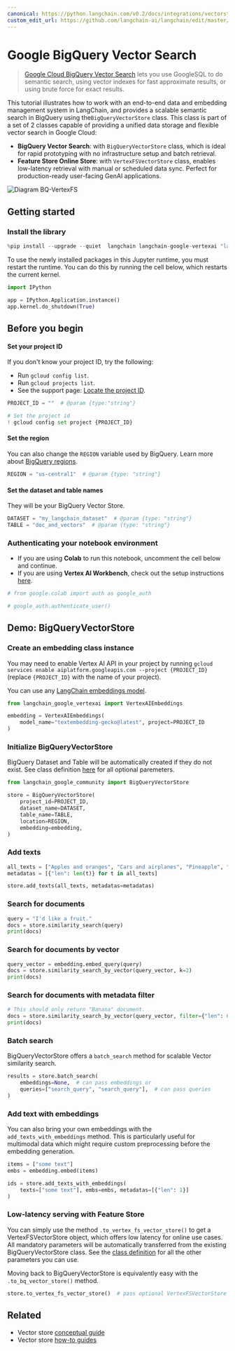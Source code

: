 ```yaml
---
canonical: https://python.langchain.com/v0.2/docs/integrations/vectorstores/google_bigquery_vector_search/
custom_edit_url: https://github.com/langchain-ai/langchain/edit/master/docs/docs/integrations/vectorstores/google_bigquery_vector_search.ipynb
---
```


# Google BigQuery Vector Search

> [Google Cloud BigQuery Vector Search](https://cloud.google.com/bigquery/docs/vector-search-intro) lets you use GoogleSQL to do semantic search, using vector indexes for fast approximate results, or using brute force for exact results. 

This tutorial illustrates how to work with an end-to-end data and embedding management system in LangChain, and provides a scalable semantic search in BigQuery using the`BigQueryVectorStore` class. This class is part of a set of 2 classes capable of providing a unified data storage and flexible vector search in Google Cloud:
- **BigQuery Vector Search**: with `BigQueryVectorStore` class, which is ideal for rapid prototyping with no infrastructure setup and batch retrieval.
- **Feature Store Online Store**: with `VertexFSVectorStore` class, enables low-latency retrieval with manual or scheduled data sync. Perfect for production-ready user-facing GenAI applications.

![Diagram BQ-VertexFS](/img/d02d482be891fa79a6d59d218105e02e.png)

## Getting started

### Install the library

```python
%pip install --upgrade --quiet  langchain langchain-google-vertexai "langchain-google-community[featurestore]"
```

To use the newly installed packages in this Jupyter runtime, you must restart the runtime. You can do this by running the cell below, which restarts the current kernel.

```python
import IPython

app = IPython.Application.instance()
app.kernel.do_shutdown(True)
```

## Before you begin

#### Set your project ID

If you don't know your project ID, try the following:
* Run `gcloud config list`.
* Run `gcloud projects list`.
* See the support page: [Locate the project ID](https://support.google.com/googleapi/answer/7014113).

```python
PROJECT_ID = ""  # @param {type:"string"}

# Set the project id
! gcloud config set project {PROJECT_ID}
```

#### Set the region

You can also change the `REGION` variable used by BigQuery. Learn more about [BigQuery regions](https://cloud.google.com/bigquery/docs/locations#supported_locations).

```python
REGION = "us-central1"  # @param {type: "string"}
```

#### Set the dataset and table names

They will be your BigQuery Vector Store.

```python
DATASET = "my_langchain_dataset"  # @param {type: "string"}
TABLE = "doc_and_vectors"  # @param {type: "string"}
```

### Authenticating your notebook environment

- If you are using **Colab** to run this notebook, uncomment the cell below and continue.
- If you are using **Vertex AI Workbench**, check out the setup instructions [here](https://github.com/GoogleCloudPlatform/generative-ai/tree/main/setup-env).

```python
# from google.colab import auth as google_auth

# google_auth.authenticate_user()
```

## Demo: BigQueryVectorStore

### Create an embedding class instance

You may need to enable Vertex AI API in your project by running
`gcloud services enable aiplatform.googleapis.com --project {PROJECT_ID}`
(replace `{PROJECT_ID}` with the name of your project).

You can use any [LangChain embeddings model](/docs/integrations/text_embedding/).

```python
from langchain_google_vertexai import VertexAIEmbeddings

embedding = VertexAIEmbeddings(
    model_name="textembedding-gecko@latest", project=PROJECT_ID
)
```

### Initialize BigQueryVectorStore

BigQuery Dataset and Table will be automatically created if they do not exist. See class definition [here](https://github.com/langchain-ai/langchain-google/blob/main/libs/community/langchain_google_community/bq_storage_vectorstores/bigquery.py#L26) for all optional paremeters.

```python
from langchain_google_community import BigQueryVectorStore

store = BigQueryVectorStore(
    project_id=PROJECT_ID,
    dataset_name=DATASET,
    table_name=TABLE,
    location=REGION,
    embedding=embedding,
)
```

### Add texts

```python
all_texts = ["Apples and oranges", "Cars and airplanes", "Pineapple", "Train", "Banana"]
metadatas = [{"len": len(t)} for t in all_texts]

store.add_texts(all_texts, metadatas=metadatas)
```

### Search for documents

```python
query = "I'd like a fruit."
docs = store.similarity_search(query)
print(docs)
```

### Search for documents by vector

```python
query_vector = embedding.embed_query(query)
docs = store.similarity_search_by_vector(query_vector, k=2)
print(docs)
```

### Search for documents with metadata filter

```python
# This should only return "Banana" document.
docs = store.similarity_search_by_vector(query_vector, filter={"len": 6})
print(docs)
```

### Batch search
BigQueryVectorStore offers a `batch_search` method for scalable Vector similarity search.

```python
results = store.batch_search(
    embeddings=None,  # can pass embeddings or
    queries=["search_query", "search_query"],  # can pass queries
)
```

### Add text with embeddings

You can also bring your own embeddings with the `add_texts_with_embeddings` method.
This is particularly useful for multimodal data which might require custom preprocessing before the embedding generation.

```python
items = ["some text"]
embs = embedding.embed(items)

ids = store.add_texts_with_embeddings(
    texts=["some text"], embs=embs, metadatas=[{"len": 1}]
)
```

### Low-latency serving with Feature Store
You can simply use the method `.to_vertex_fs_vector_store()` to get a VertexFSVectorStore object, which offers low latency for online use cases. All mandatory parameters will be automatically transferred from the existing BigQueryVectorStore class. See the [class definition](https://github.com/langchain-ai/langchain-google/blob/main/libs/community/langchain_google_community/bq_storage_vectorstores/featurestore.py#L33) for all the other parameters you can use.

Moving back to BigQueryVectorStore is equivalently easy with the `.to_bq_vector_store()` method.

```python
store.to_vertex_fs_vector_store()  # pass optional VertexFSVectorStore parameters as arguments
```

## Related

- Vector store [conceptual guide](/docs/concepts/#vector-stores)
- Vector store [how-to guides](/docs/how_to/#vector-stores)